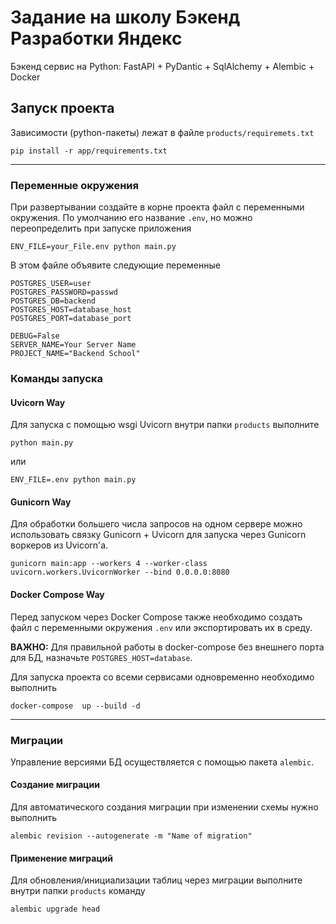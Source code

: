 # Задание на школу Бэкенд Разработки Яндекс

Бэкенд сервис на Python: FastAPI + PyDantic + SqlAlchemy + Alembic + Docker

## Запуск проекта

Зависимости (python-пакеты) лежат в файле `products/requiremets.txt`

```shell
pip install -r app/requirements.txt
```

---
### Переменные окружения

При развертывании создайте в корне проекта файл с переменными окружения.
По умолчанию его название `.env`, но можно переопределить при запуске приложения

```shell
ENV_FILE=your_File.env python main.py
```

В этом файле объявите следующие переменные
```shell
POSTGRES_USER=user
POSTGRES_PASSWORD=passwd
POSTGRES_DB=backend
POSTGRES_HOST=database_host
POSTGRES_PORT=database_port

DEBUG=False
SERVER_NAME=Your Server Name
PROJECT_NAME="Backend School"

```

### Команды запуска

#### Uvicorn Way

Для запуска с помощью wsgi Uvicorn внутри папки `products` выполните

```shell
python main.py
```

или 

```shell
ENV_FILE=.env python main.py
```

#### Gunicorn Way

Для обработки большего числа запросов на одном сервере можно использовать
связку Gunicorn + Uvicorn для запуска через Gunicorn воркеров из Uvicorn'а.

```shell
gunicorn main:app --workers 4 --worker-class uvicorn.workers.UvicornWorker --bind 0.0.0.0:8080
```

#### Docker Compose Way

Перед запуском через Docker Compose также необходимо создать файл с переменными 
окружения `.env` или экспортировать их в среду. 

**ВАЖНО:** Для правильной работы в docker-compose без внешнего порта для БД, 
назначьте `POSTGRES_HOST=database`.

Для запуска проекта со всеми сервисами одновременно необходимо выполнить

```shell
docker-compose  up --build -d
```

---
### Миграции

Управление версиями БД осуществляется с помощью пакета `alembic`. 
#### Создание миграции
Для автоматического создания миграции при изменении схемы
нужно выполнить
```shell
alembic revision --autogenerate -m "Name of migration"
```
#### Применение миграций
Для обновления/инициализации таблиц через миграции выполните 
внутри папки `products` команду
```shell
alembic upgrade head
```
